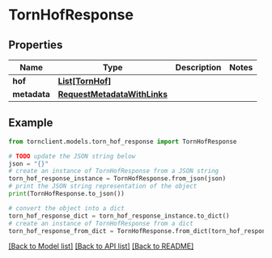 # TornHofResponse


## Properties

Name | Type | Description | Notes
------------ | ------------- | ------------- | -------------
**hof** | [**List[TornHof]**](TornHof.md) |  | 
**metadata** | [**RequestMetadataWithLinks**](RequestMetadataWithLinks.md) |  | 

## Example

```python
from tornclient.models.torn_hof_response import TornHofResponse

# TODO update the JSON string below
json = "{}"
# create an instance of TornHofResponse from a JSON string
torn_hof_response_instance = TornHofResponse.from_json(json)
# print the JSON string representation of the object
print(TornHofResponse.to_json())

# convert the object into a dict
torn_hof_response_dict = torn_hof_response_instance.to_dict()
# create an instance of TornHofResponse from a dict
torn_hof_response_from_dict = TornHofResponse.from_dict(torn_hof_response_dict)
```
[[Back to Model list]](../README.md#documentation-for-models) [[Back to API list]](../README.md#documentation-for-api-endpoints) [[Back to README]](../README.md)


